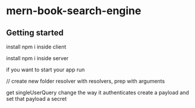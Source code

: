 # mern-book-search-engine

## Getting started

install npm i inside client

install npm i inside server

if you want to start your app run

// create new folder resolver with resolvers, prep with arguments

get singleUserQuery
change the way it authenticates
create a payload and set that payload a secret
